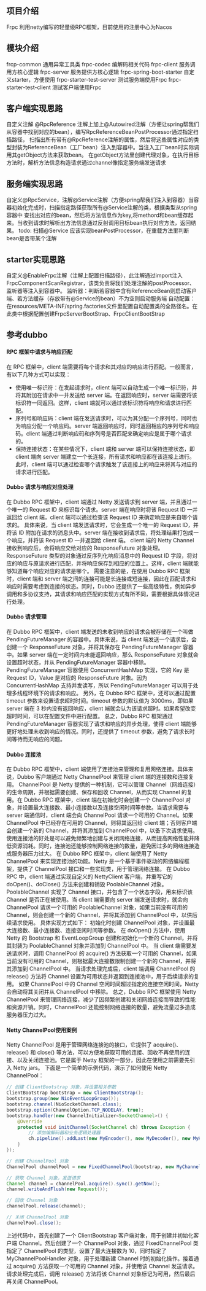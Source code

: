 ## 项目介绍
Frpc 利用netty编写的轻量级RPC框架，目前使用的注册中心为Nacos

## 模块介绍
frcp-common 通用异常工具类
frpc-codec  编解码相关代码
frpc-client 服务调用方核心逻辑
frpc-server 服务提供方核心逻辑
frpc-spring-boot-starter 自定义starter，方便使用
frpc-starter-test-server 测试服务端使用Frpc
frpc-starter-test-client 测试客户端使用Frpc

## 客户端实现思路
自定义注解 @RpcReference 注解上加上@Autowired注解（方便让spring帮我们从容器中找到对应的bean），编写RpcReferenceBeanPostProcessor通过指定扫描路径，
扫描出所有带有@RpcReference注解的属性，然后将这些属性对应的类型封装为ReferenceBean（工厂bean）注入到容器中。当注入工厂bean时实际调用其getObject方法来获取bean。
在getObject方法里创建代理对象，在执行目标方法时，解析方法信息构造请求通过channel像指定服务端发送请求

## 服务端实现思路
自定义@RpcService，注解@Service注解（方便spring帮我们注入到容器）当容器初始化完成时，扫描指定路径获取所有@Service注解的类，根据类型从spring容器中
查找出对应的bean，然后将方法信息作为key,将methord和bean缓存起来。当收到请求时解析出方法信息通过反射调用目标bean执行对应方法，返回结果。
todo: 扫描@Service 应该实现beanPostProcessor，在重载方法里判断bean是否带某个注解

## starter实现思路
自定义@EnableFrpc注解（注解上配置扫描路径），此注解通过import注入FrpcComponentScanRegistrar，该类负责将我们处理注解的postProcessor、监听器等注入到容器中。
监听器：判断若容器中含有ReferenceBean则启动客户端、若方法缓存（存放带有@Service的bean）不为空则启动服务端
自动配置：在resources/META-INF/spring.factories文件里配置自动配置类的全路径名。在此类中根据配置创建FrpcServerBootStrap、FrpcClientBootStrap


## 参考dubbo
#### RPC 框架中请求与响应匹配
在 RPC 框架中，client 端需要将每个请求和其对应的响应进行匹配。一般而言，有以下几种方式可以实现：
- 使用唯一标识符：在发起请求时，client 端可以自动生成一个唯一标识符，并将其附加在请求中一并发送给 server 端。在返回响应时，server 端需要将该标识符一同返回。这样，client 端就可以通过该标识符将响应和请求进行匹配。
- 序列号和响应码：client 端在发送请求时，可以为其分配一个序列号，同时也为响应分配一个响应码。server 端返回响应时，同时返回相应的序列号和响应码。client 端通过判断响应码和序列号是否匹配来确定响应是属于哪个请求的。
- 保持连接状态：在某些情况下，client 端和 server 端可以保持连接状态，即 client 端向 server 端建立一个长连接，所有请求和响应都在该连接上进行。此时，client 端可以通过检查哪个请求触发了该连接上的响应来将其与对应的请求进行匹配。
#### Dubbo 请求与响应对应处理
在 Dubbo RPC 框架中，client 端通过 Netty 发送请求到 server 端，并且通过一个唯一的 Request ID 来标识每个请求。server 端在响应时将该 Request ID 一并返回给 client 端，client 端可以通过检查该 Request ID 来确定响应是来自哪个请求的。
具体来说，当 client 端发送请求时，它会生成一个唯一的 Request ID，并将该 ID 附加在请求的消息头中。server 端在接收到请求后，将处理结果打包成一个响应，并将该 Request ID 一并返回给 client 端。
client 端的 Netty Channel 接收到响应后，会将响应交给对应的 ResponseFuture 对象处理。ResponseFuture 类型的对象通过反序列化响应消息中的 Request ID 字段，将对应的响应与原请求进行匹配，并将响应保存到相应的位置上。这样，client 端就能够知道每个响应对应的请求是哪个。
需要注意的是，在使用 Dubbo RPC 框架时，client 端和 server 端之间的连接可能是长连接或短连接，因此在匹配请求和响应时需要考虑到连接的状态。同时，Dubbo 还提供了一些高级特性，例如异步调用和多协议支持，其请求和响应匹配的实现方式有所不同，需要根据具体情况进行处理。
#### Dubbo 请求管理
在 Dubbo RPC 框架中，client 端发送的未收到响应的请求会被存储在一个叫做 PendingFutureManager 的容器中。具体来说，当 client 端发送一个请求后，会创建一个 ResponseFuture 对象，并将其保存在 PendingFutureManager 容器中。如果 server 端在一定时间内未能返回响应，那么 ResponseFuture 对象就会设置超时状态，并从 PendingFutureManager 容器中移除。
PendingFutureManager 容器使用 ConcurrentHashMap 实现，它的 Key 是 Request ID，Value 是对应的 ResponseFuture 对象。因为 ConcurrentHashMap 支持并发读写，所以 PendingFutureManager 可以用于处理多线程环境下的请求和响应。
另外，在 Dubbo RPC 框架中，还可以通过配置 timeout 参数来设置请求超时时间。timeout 参数的默认值为 3000ms，即如果 server 端在 3 秒内没有返回响应，client 端就会认为该请求超时。如果希望改变超时时间，可以在配置文件中进行配置。
总之，Dubbo RPC 框架通过 PendingFutureManager 容器实现了请求和响应的异步处理，使得 client 端能够更好地处理未收到响应的情况。同时，还提供了 timeout 参数，避免了请求长时间等待而无响应的问题。
#### Dubbo 连接池
在 Dubbo RPC 框架中，client 端使用了连接池来管理和复用网络连接。具体来说，Dubbo 客户端通过 Netty ChannelPool 来管理 client 端的连接数和连接复用。
ChannelPool 是 Netty 提供的一种机制，它可以管理 Channel（网络连接）的生命周期，并根据需要创建、保存和回收 Channel，从而实现 Channel 的复用。在 Dubbo RPC 框架中，client 端在初始化时会创建一个 ChannelPool 对象，并设置最大连接数、最小连接数以及连接空闲时间等参数。当请求需要与 server 端通信时，client 端会向 ChannelPool 请求一个可用的 Channel。如果 ChannelPool 中已经存在可用的 Channel，则将其返回给 client 端；否则客户端会创建一个新的 Channel，并将其添加到 ChannelPool 中，以备下次请求使用。
使用连接池的好处是可以避免频繁地创建与关闭网络连接，从而提高网络性能并降低资源消耗。同时，连接池还能够控制网络连接的数量，避免因过多的网络连接造成服务器压力过大。
在 Dubbo RPC 框架中，client 端使用了 Netty ChannelPool 来实现连接池的功能。Netty 是一个基于事件驱动的网络编程框架，提供了 ChannelPool 接口和一些实现类，用于管理网络连接。
在 Dubbo RPC 中，client 端通过实现自定义的 NettyClient 客户端，并重写它的 doOpen()、doClose() 方法来创建和销毁 PoolableChannel 对象。PoolableChannel 实现了 Channel 接口，并包含了一个状态字段，用来标识该 Channel 是否正在被使用。当 client 端需要向 server 端发送请求时，就会向 ChannelPool 请求一个可用的 PoolableChannel 对象，如果当前没有可用的 Channel，则会创建一个新的 Channel，并将其添加到 ChannelPool 中，以供后续请求使用。
具体实现方式如下：
初始化时创建 ChannelPool 对象，并设置最大连接数、最小连接数、连接空闲时间等参数。
在 doOpen() 方法中，使用 Netty 的 Bootstrap 和 EventLoopGroup 创建和初始化一个新的 Channel，并将其封装为 PoolableChannel 对象并添加到 ChannelPool 中。
当 client 端需要发送请求时，调用 ChannelPool 的 acquire() 方法获取一个可用的 Channel，如果当前没有可用的 Channel，则根据最大连接数限制创建一个新的 Channel，并将其添加到 ChannelPool 中。
当请求处理完成后，client 端调用 ChannelPool 的 release() 方法将 Channel 设置为可用状态并返回到连接池中，用于后续请求的复用。
如果 ChannelPool 中的 Channel 空闲时间超过指定的连接空闲时间，Netty 会自动将其关闭并从 ChannelPool 中移除。
总之，Dubbo RPC 框架使用 Netty ChannelPool 来管理网络连接，减少了因频繁创建和关闭网络连接而导致的性能和资源开销。同时，ChannelPool 还能控制网络连接的数量，避免流量过多造成服务器压力过大。
#### Netty ChannelPool使用案例
Netty ChannelPool 是用于管理网络连接池的接口，它提供了 acquire()、release() 和 close() 等方法，可以方便地获取可用的连接、回收不再使用的连接、以及关闭连接池。它是属于 Netty 框架的一部分，因此在使用之前需要先引入 Netty jars。
下面是一个简单的示例代码，演示了如何使用 Netty ChannelPool：

```java
// 创建 ClientBootstrap 对象，并设置相关参数
ClientBootstrap bootstrap = new ClientBootstrap();
bootstrap.group(new NioEventLoopGroup());
bootstrap.channel(NioSocketChannel.class);
bootstrap.option(ChannelOption.TCP_NODELAY, true);
bootstrap.handler(new ChannelInitializer<SocketChannel>() {
    @Override
    protected void initChannel(SocketChannel ch) throws Exception {
        // 添加编解码器和业务逻辑处理器
        ch.pipeline().addLast(new MyEncoder(), new MyDecoder(), new MyHandler());
    }
});

// 创建 ChannelPool 对象
ChannelPool channelPool = new FixedChannelPool(bootstrap, new MyChannelPoolHandler(), 10);

// 获取 Channel 对象，发送请求
Channel channel = channelPool.acquire().sync().getNow();
channel.writeAndFlush(new Request());

// 回收 Channel 对象
channelPool.release(channel);

// 关闭 ChannelPool 对象
channelPool.close();

```
上述代码中，首先创建了一个 ClientBootstrap 客户端对象，用于创建并初始化客户端 Channel。然后创建了一个 ChannelPool 对象，通过 FixedChannelPool 类指定了 ChannelPool 的类型，设置了最大连接数为 10，同时指定了 MyChannelPoolHandler 对象，用于处理新建 Channel 时的初始化操作。接着通过 acquire() 方法获取一个可用的 Channel 对象，并使用该 Channel 发送请求。请求处理完成后，调用 release() 方法将该 Channel 对象标记为可用，然后最后再关闭 ChannelPool。
